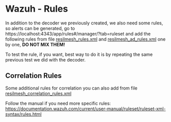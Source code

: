 # Wazuh - Rules

In addition to the decoder we previously created, we also need some rules, so alerts can be generated, go to
https://localhost:4343/app/rules#/manager/?tab=ruleset and add the following rules from file 
[resilmesh_rules.xml](./resilmesh_rules.xml) and [resilmesh_ad_rules.xml](./resilmesh_ad_rules.xml) one by one, **DO NOT MIX THEM!**

To test the rule, if you want, best way to do it is by repeating the same previous test we did with the decoder.
## Correlation Rules
Some additional rules for correlation you can also add from file [resilmesh_correlation_rules.xml](./resilmesh_correlation_rules.xml)

Follow the manual if you need more specific rules: https://documentation.wazuh.com/current/user-manual/ruleset/ruleset-xml-syntax/rules.html